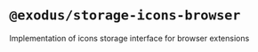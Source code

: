 # `@exodus/storage-icons-browser`

Implementation of icons storage interface for browser extensions
